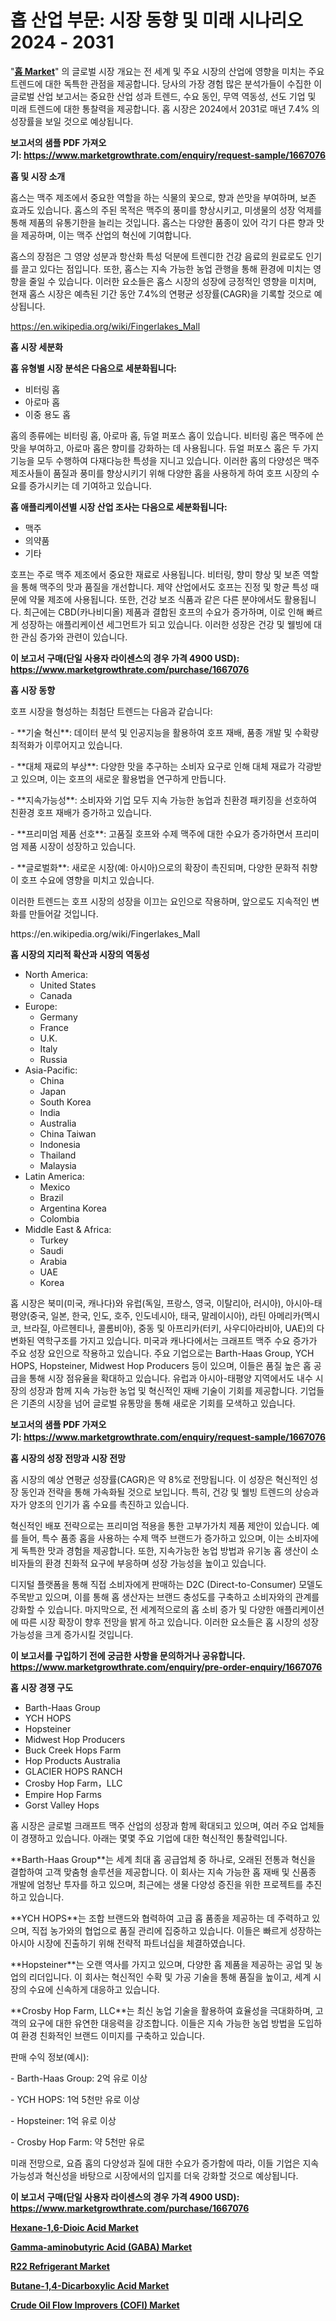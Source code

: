 <p><h1>홉 산업 부문: 시장 동향 및 미래 시나리오 2024 - 2031</h1></p><p>"<strong><a href="https://www.marketgrowthrate.com/hops-r1667076">홉 Market</a></strong>" 의 글로벌 시장 개요는 전 세계 및 주요 시장의 산업에 영향을 미치는 주요 트렌드에 대한 독특한 관점을 제공합니다. 당사의 가장 경험 많은 분석가들이 수집한 이 글로벌 산업 보고서는 중요한 산업 성과 트렌드, 수요 동인, 무역 역동성, 선도 기업 및 미래 트렌드에 대한 통찰력을 제공합니다. 홉 시장은 2024에서 2031로 매년 7.4% 의 성장률을 보일 것으로 예상됩니다.</p>
<p><strong>보고서의 샘플 PDF 가져오기:&nbsp;<a href="https://www.marketgrowthrate.com/enquiry/request-sample/1667076">https://www.marketgrowthrate.com/enquiry/request-sample/1667076</a></strong></p>
<p><strong>홉 및 시장 소개</strong></p>
<p><p>홉스는 맥주 제조에서 중요한 역할을 하는 식물의 꽃으로, 향과 쓴맛을 부여하며, 보존 효과도 있습니다. 홉스의 주된 목적은 맥주의 풍미를 향상시키고, 미생물의 성장 억제를 통해 제품의 유통기한을 늘리는 것입니다. 홉스는 다양한 품종이 있어 각기 다른 향과 맛을 제공하며, 이는 맥주 산업의 혁신에 기여합니다. </p><p>홉스의 장점은 그 영양 성분과 항산화 특성 덕분에 트렌디한 건강 음료의 원료로도 인기를 끌고 있다는 점입니다. 또한, 홉스는 지속 가능한 농업 관행을 통해 환경에 미치는 영향을 줄일 수 있습니다. 이러한 요소들은 홉스 시장의 성장에 긍정적인 영향을 미치며, 현재 홉스 시장은 예측된 기간 동안 7.4%의 연평균 성장률(CAGR)을 기록할 것으로 예상됩니다.</p></p>
<p><a href="https://en.wikipedia.org/wiki/Fingerlakes_Mall">https://en.wikipedia.org/wiki/Fingerlakes_Mall</a></p>
<p><strong>홉 시장 세분화</strong></p>
<p><strong>홉 유형별 시장 분석은 다음으로 세분화됩니다:</strong></p>
<p><ul><li>비터링 홉</li><li>아로마 홉</li><li>이중 용도 홉</li></ul></p>
<p><p>홉의 종류에는 비터링 홉, 아로마 홉, 듀얼 퍼포스 홉이 있습니다. 비터링 홉은 맥주에 쓴맛을 부여하고, 아로마 홉은 향미를 강화하는 데 사용됩니다. 듀얼 퍼포스 홉은 두 가지 기능을 모두 수행하여 다재다능한 특성을 지니고 있습니다. 이러한 홉의 다양성은 맥주 제조사들이 품질과 풍미를 향상시키기 위해 다양한 홉을 사용하게 하여 호프 시장의 수요를 증가시키는 데 기여하고 있습니다.</p></p>
<p><strong>홉 애플리케이션별 시장 산업 조사는 다음으로 세분화됩니다:</strong></p>
<p><ul><li>맥주</li><li>의약품</li><li>기타</li></ul></p>
<p><p>호프는 주로 맥주 제조에서 중요한 재료로 사용됩니다. 비터링, 향미 향상 및 보존 역할을 통해 맥주의 맛과 품질을 개선합니다. 제약 산업에서도 호프는 진정 및 항균 특성 때문에 약물 제조에 사용됩니다. 또한, 건강 보조 식품과 같은 다른 분야에서도 활용됩니다. 최근에는 CBD(카나비디올) 제품과 결합된 호프의 수요가 증가하며, 이로 인해 빠르게 성장하는 애플리케이션 세그먼트가 되고 있습니다. 이러한 성장은 건강 및 웰빙에 대한 관심 증가와 관련이 있습니다.</p></p>
<p><strong>이 보고서 구매(단일 사용자 라이센스의 경우 가격 4900 USD): <a href="https://www.marketgrowthrate.com/purchase/1667076">https://www.marketgrowthrate.com/purchase/1667076</a></strong></p>
<p><strong>홉 시장 동향</strong></p>
<p><p>호프 시장을 형성하는 최첨단 트렌드는 다음과 같습니다:</p><p>- **기술 혁신**: 데이터 분석 및 인공지능을 활용하여 호프 재배, 품종 개발 및 수확량 최적화가 이루어지고 있습니다.</p><p>- **대체 재료의 부상**: 다양한 맛을 추구하는 소비자 요구로 인해 대체 재료가 각광받고 있으며, 이는 호프의 새로운 활용법을 연구하게 만듭니다.</p><p>- **지속가능성**: 소비자와 기업 모두 지속 가능한 농업과 친환경 패키징을 선호하여 친환경 호프 재배가 증가하고 있습니다.</p><p>- **프리미엄 제품 선호**: 고품질 호프와 수제 맥주에 대한 수요가 증가하면서 프리미엄 제품 시장이 성장하고 있습니다.</p><p>- **글로벌화**: 새로운 시장(예: 아시아)으로의 확장이 촉진되며, 다양한 문화적 취향이 호프 수요에 영향을 미치고 있습니다.</p><p>이러한 트렌드는 호프 시장의 성장을 이끄는 요인으로 작용하며, 앞으로도 지속적인 변화를 만들어갈 것입니다.</p></p>
<p>https://en.wikipedia.org/wiki/Fingerlakes_Mall</p>
<p><strong>홉 시장의 지리적 확산과 시장의 역동성</strong></p>
<p><ul>
    <li>
        North America:
        <ul>
            <li>United States</li>
            <li>Canada</li>
        </ul>
    </li>
    <li>
        Europe:
        <ul>
            <li>Germany</li>
            <li>France</li>
            <li>U.K.</li>
            <li>Italy</li>
            <li>Russia</li>
        </ul>
    </li>
    <li>
        Asia-Pacific:
        <ul>
            <li>China</li>
            <li>Japan</li>
            <li>South Korea</li>
            <li>India</li>
            <li>Australia</li>
            <li>China Taiwan</li>
            <li>Indonesia</li>
            <li>Thailand</li>
            <li>Malaysia</li>
        </ul>
    </li>
    <li>
        Latin America:
        <ul>
            <li>Mexico</li>
            <li>Brazil</li>
            <li>Argentina Korea</li>
            <li>Colombia</li>
        </ul>
    </li>
    <li>
        Middle East & Africa:
        <ul>
            <li>Turkey</li>
            <li>Saudi</li>
            <li>Arabia</li>
            <li>UAE</li>
            <li>Korea</li>
        </ul>
    </li>
    </ul></p>
<p><p>홉 시장은 북미(미국, 캐나다)와 유럽(독일, 프랑스, 영국, 이탈리아, 러시아), 아시아-태평양(중국, 일본, 한국, 인도, 호주, 인도네시아, 태국, 말레이시아), 라틴 아메리카(멕시코, 브라질, 아르헨티나, 콜롬비아), 중동 및 아프리카(터키, 사우디아라비아, UAE)의 다변화된 역학구조를 가지고 있습니다. 미국과 캐나다에서는 크래프트 맥주 수요 증가가 주요 성장 요인으로 작용하고 있습니다. 주요 기업으로는 Barth-Haas Group, YCH HOPS, Hopsteiner, Midwest Hop Producers 등이 있으며, 이들은 품질 높은 홉 공급을 통해 시장 점유율을 확대하고 있습니다. 유럽과 아시아-태평양 지역에서도 내수 시장의 성장과 함께 지속 가능한 농업 및 혁신적인 재배 기술이 기회를 제공합니다. 기업들은 기존의 시장을 넘어 글로벌 유통망을 통해 새로운 기회를 모색하고 있습니다.</p></p>
<p><strong>보고서의 샘플 PDF 가져오기:&nbsp;<a href="https://www.marketgrowthrate.com/enquiry/request-sample/1667076">https://www.marketgrowthrate.com/enquiry/request-sample/1667076</a></strong></p>
<p><strong>홉 시장의 성장 전망과 시장 전망</strong></p>
<p><p>홉 시장의 예상 연평균 성장률(CAGR)은 약 8%로 전망됩니다. 이 성장은 혁신적인 성장 동인과 전략을 통해 가속화될 것으로 보입니다. 특히, 건강 및 웰빙 트렌드의 상승과 자가 양조의 인기가 홉 수요를 촉진하고 있습니다. </p><p>혁신적인 배포 전략으로는 프리미엄 적용을 통한 고부가가치 제품 제안이 있습니다. 예를 들어, 특수 품종 홉을 사용하는 수제 맥주 브랜드가 증가하고 있으며, 이는 소비자에게 독특한 맛과 경험을 제공합니다. 또한, 지속가능한 농업 방법과 유기농 홉 생산이 소비자들의 환경 친화적 요구에 부응하며 성장 가능성을 높이고 있습니다.</p><p>디지털 플랫폼을 통해 직접 소비자에게 판매하는 D2C (Direct-to-Consumer) 모델도 주목받고 있으며, 이를 통해 홉 생산자는 브랜드 충성도를 구축하고 소비자와의 관계를 강화할 수 있습니다. 마지막으로, 전 세계적으로의 홉 소비 증가 및 다양한 애플리케이션에 따른 시장 확장이 향후 전망을 밝게 하고 있습니다. 이러한 요소들은 홉 시장의 성장 가능성을 크게 증가시킬 것입니다.</p></p>
<p><strong>이 보고서를 구입하기 전에 궁금한 사항을 문의하거나 공유합니다. <a href="https://www.marketgrowthrate.com/enquiry/pre-order-enquiry/1667076">https://www.marketgrowthrate.com/enquiry/pre-order-enquiry/1667076</a></strong></p>
<p><strong>홉 시장 경쟁 구도</strong></p>
<p><ul><li>Barth-Haas Group</li><li>YCH HOPS</li><li>Hopsteiner</li><li>Midwest Hop Producers</li><li>Buck Creek Hops Farm</li><li>Hop Products Australia</li><li>GLACIER HOPS RANCH</li><li>Crosby Hop Farm，LLC</li><li>Empire Hop Farms</li><li>Gorst Valley Hops</li></ul></p>
<p><p>홉 시장은 글로벌 크래프트 맥주 산업의 성장과 함께 확대되고 있으며, 여러 주요 업체들이 경쟁하고 있습니다. 아래는 몇몇 주요 기업에 대한 혁신적인 통찰력입니다.</p><p>**Barth-Haas Group**는 세계 최대 홉 공급업체 중 하나로, 오래된 전통과 혁신을 결합하여 고객 맞춤형 솔루션을 제공합니다. 이 회사는 지속 가능한 홉 재배 및 신품종 개발에 엄청난 투자를 하고 있으며, 최근에는 생물 다양성 증진을 위한 프로젝트를 추진하고 있습니다.</p><p>**YCH HOPS**는 조합 브랜드와 협력하여 고급 홉 품종을 제공하는 데 주력하고 있으며, 직접 농가와의 협업으로 품질 관리에 집중하고 있습니다. 이들은 빠르게 성장하는 아시아 시장에 진출하기 위해 전략적 파트너십을 체결하였습니다.</p><p>**Hopsteiner**는 오랜 역사를 가지고 있으며, 다양한 홉 제품을 제공하는 공업 및 농업의 리더입니다. 이 회사는 혁신적인 수확 및 가공 기술을 통해 품질을 높이고, 세계 시장의 수요에 신속하게 대응하고 있습니다.</p><p>**Crosby Hop Farm, LLC**는 최신 농업 기술을 활용하여 효율성을 극대화하며, 고객의 요구에 대한 유연한 대응력을 강조합니다. 이들은 지속 가능한 농업 방법을 도입하여 환경 친화적인 브랜드 이미지를 구축하고 있습니다.</p><p>판매 수익 정보(예시):</p><p>- Barth-Haas Group: 2억 유로 이상</p><p>- YCH HOPS: 1억 5천만 유로 이상</p><p>- Hopsteiner: 1억 유로 이상</p><p>- Crosby Hop Farm: 약 5천만 유로</p><p>미래 전망으로, 요즘 홉의 다양성과 질에 대한 수요가 증가함에 따라, 이들 기업은 지속 가능성과 혁신성을 바탕으로 시장에서의 입지를 더욱 강화할 것으로 예상됩니다.</p></p>
<p><strong>이 보고서 구매(단일 사용자 라이센스의 경우 가격 4900 USD): <a href="https://www.marketgrowthrate.com/purchase/1667076">https://www.marketgrowthrate.com/purchase/1667076</a></strong></p>
<p><strong><p><a href="https://medium.com/@faykainzxn3w/hexane-1-6-dioic-acid-market-size-growth-trends-and-industry-analysis-by-type-by-application-and-6aa53c8342d0?postPublishedType=repub">Hexane-1,6-Dioic Acid Market</a></p><p><a href="https://issuu.com/reportprime-2/docs/gamma-aminobutyric-acid-gaba-market_65294e6c90a107">Gamma-aminobutyric Acid (GABA) Market</a></p><p><a href="https://github.com/abbislposival/Market-Research-Report-List-1/blob/main/r22-refrigerant-market.md">R22 Refrigerant Market</a></p><p><a href="https://medium.com/@faykainzxn3w/what-is-influencing-the-future-of-butane-1-4-dicarboxylic-acid-c5b79b3715b5?postPublishedType=repub">Butane-1,4-Dicarboxylic Acid Market</a></p><p><a href="https://github.com/DixieGrimes/Market-Research-Report-List-1/blob/main/crude-oil-flow-improvers-cofi-market.md">Crude Oil Flow Improvers (COFI) Market</a></p></strong></p>
<p></p>
